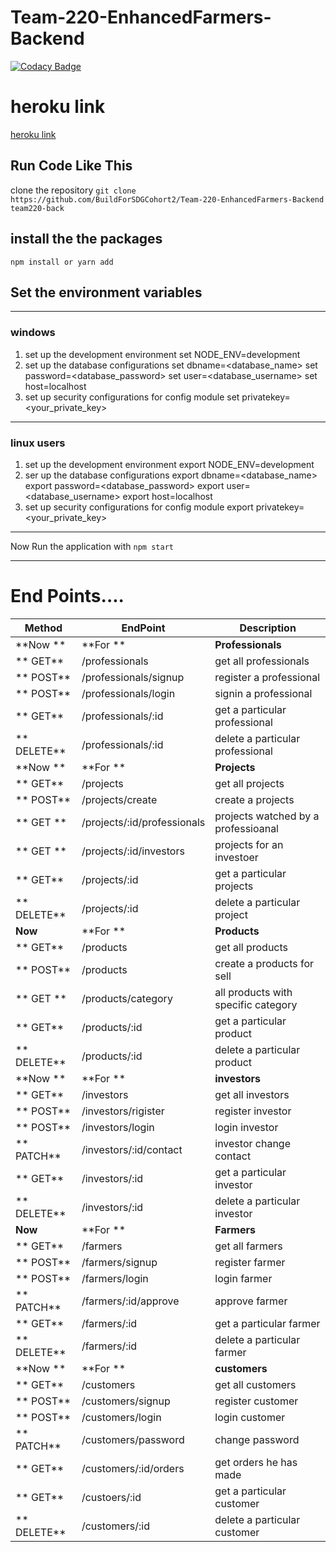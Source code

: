# Team-220-EnhancedFarmers-Backend

[![Codacy Badge](https://api.codacy.com/project/badge/Grade/6506934b2237414b96668e79a7c26e31)](https://app.codacy.com/gh/BuildForSDGCohort2/Team-220-EnhancedFarmers-Backend?utm_source=github.com&utm_medium=referral&utm_content=BuildForSDGCohort2/Team-220-EnhancedFarmers-Backend&utm_campaign=Badge_Grade_Settings)

# heroku link

[heroku link](https://enhahancedfarmersback.herokuapp.com/)

## Run Code Like This

clone the repository
`git clone https://github.com/BuildForSDGCohort2/Team-220-EnhancedFarmers-Backend team220-back`

## install the the packages

`npm install or yarn add`

## Set the environment variables

---

### windows

1.  set up the development environment
    set NODE_ENV=development
2.  set up the database configurations
    set dbname=<database_name>
    set password=<database_password>
    set user=<database_username>
    set host=localhost
3.  set up security configurations for config module
    set privatekey=<your_private_key>

---

### linux users

1.  set up the development environment
    export NODE_ENV=development
2.  ser up the database configurations
    export dbname=<database_name>
    export password=<database_password>
    export user=<database_username>
    export host=localhost
3.  set up security configurations for config module
    export privatekey=<your_private_key>

---

Now Run the application with
`npm start`

---

# End Points....

| Method      | EndPoint                    | Description                         |
| ----------- | --------------------------- | ----------------------------------- |
| **Now **    | **For **                    | **Professionals**                   |
| ** GET**    | /professionals              | get all professionals               |
| ** POST**   | /professionals/signup       | register a professional             |
| ** POST**   | /professionals/login        | signin a professional               |
| ** GET**    | /professionals/:id          | get a particular professional       |
| ** DELETE** | /professionals/:id          | delete a particular professional    |
| **Now **    | **For **                    | **Projects**                        |
| ** GET**    | /projects                   | get all projects                    |
| ** POST**   | /projects/create            | create a projects                   |
| ** GET **   | /projects/:id/professionals | projects watched by a professioanal |
| ** GET **   | /projects/:id/investors     | projects for an investoer           |
| ** GET**    | /projects/:id               | get a particular projects           |
| ** DELETE** | /projects/:id               | delete a particular project         |
| **Now**     | **For **                    | **Products**                        |
| ** GET**    | /products                   | get all products                    |
| ** POST**   | /products                   | create a products for sell          |
| ** GET **   | /products/category          | all products with specific category |
| ** GET**    | /products/:id               | get a particular product            |
| ** DELETE** | /products/:id               | delete a particular product         |
| **Now **    | **For **                    | **investors**                       |
| ** GET**    | /investors                  | get all investors                   |
| ** POST**   | /investors/rigister         | register investor                   |
| ** POST**   | /investors/login            | login investor                      |
| ** PATCH**  | /investors/:id/contact      | investor change contact             |
| ** GET**    | /investors/:id              | get a particular investor           |
| ** DELETE** | /investors/:id              | delete a particular investor        |
| **Now**     | **For **                    | **Farmers**                         |
| ** GET**    | /farmers                    | get all farmers                     |
| ** POST**   | /farmers/signup             | register farmer                     |
| ** POST**   | /farmers/login              | login farmer                        |
| ** PATCH**  | /farmers/:id/approve        | approve farmer                      |
| ** GET**    | /farmers/:id                | get a particular farmer             |
| ** DELETE** | /farmers/:id                | delete a particular farmer          |
| **Now **    | **For **                    | **customers**                       |
| ** GET**    | /customers                  | get all customers                   |
| ** POST**   | /customers/signup           | register customer                   |
| ** POST**   | /customers/login            | login customer                      |
| ** PATCH**  | /customers/password         | change password                     |
| ** GET**    | /customers/:id/orders       | get orders he has made              |
| ** GET**    | /custoers/:id               | get a particular customer           |
| ** DELETE** | /customers/:id              | delete a particular customer        |
